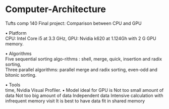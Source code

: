 # Computer-Architecture
Tufts comp 140
Final project: Comparison between CPU and GPU

• Platform  
    CPU: Intel Core i5 at 3.3 GHz, 
    GPU: Nvidia k620 at 1.124Gh with 2 G GPU memory.

• Algorithms  
    Five sequential sorting algo-rithms : shell, merge, quick, insertion and radix sorting,  
    Three parallel algorithms: parallel merge and radix sorting, even-odd and bitonic sorting.
 
• Tools  
    time, Nvidia Visual Profiler. 
• Model ideal for GPU is
    Not too small amount of data
    Not too big amount of data 
    Independent data
    Intensive calculation with infrequent memory visit
    It is best to have data fit in shared memory

